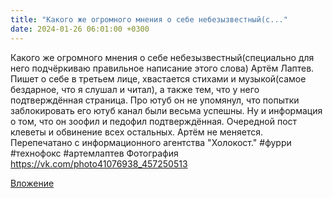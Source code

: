 ```yaml
---
title: "Какого же огромного мнения о себе небезызвестный(с..."
date: 2024-01-26 06:01:00 +0300
---
```


Какого же огромного мнения о себе небезызвестный(специально для него подчёркиваю правильное написание этого слова) Артём Лаптев. Пишет о себе в третьем лице, хвастается стихами и музыкой(самое бездарное, что я слушал и читал), а также тем, что у него подтверждённая страница. Про ютуб он не упомянул, что попытки заблокировать его ютуб канал были весьма успешны.
Ну и информация о том, что он зоофил и педофил подтверждённая. Очередной пост клеветы и обвинение всех остальных. Артём не меняется.
Перепечатано с информационного агентства "Холокост."
#фурри #технофокс #артемлаптев
Фотография
https://vk.com/photo41076938_457250513

[Вложение](https://vk.com/photo41076938_457250513)
